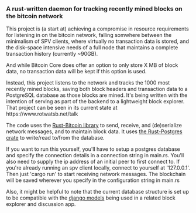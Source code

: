 <h3>A rust-written daemon for tracking recently mined blocks on the bitcoin network</h3>

<p>This project is (a start at) achieving a compromise in resource requirements for listening in on the bitcoin network, falling somwhere between the minimalism of SPV clients, where virtually no transaction data is stored, and the disk-space intensive needs of a full node that maintains a complete transaction history (currently ~90GB).</p>

<p>And while Bitcoin Core does offer an option to only store X MB of block data, no transaction data will be kept if this option is used.</p>

<p>Instead, this project listens to the network and tracks the 1000 most recently mined blocks, saving both block headers and transaction data to a PostgreSQL database as those blocks are mined. It's being written with the intention of serving as part of the backend to a lightweight block explorer. That project can be seen in its current state at https://www.rotwatsb.net/talk</p>

<p>The code uses the <a href="https://github.com/apoelstra/rust-bitcoin">Rust-Bitcoin library</a> to send, receive, and (de)serialize network messages, and to maintain block data. It uses <a href="https://github.com/sfackler/rust-postgres">the Rust-Postgres crate</a> to write/read to/from the database.</p>

<p>If you want to run this yourself, you'll have to setup a postgres database and specify the connection details in a connection string in main.rs. You'll also need to supply the ip address of an initial peer to first connect to. If you're already running an spv client locally, connect to yourself at '127.0.0.1'. Then just 'cargo run' to start receiving network messages. The blockchain will be saved wherever you specify in the configuration string in main.rs</p>

<p>Also, it might be helpful to note that the current database structure is set up to be compatible with the <a href="https://github.com/rotwatsb/talk/blob/master/models.py">django models</a> being used in a related block explorer and discussion app.</p>